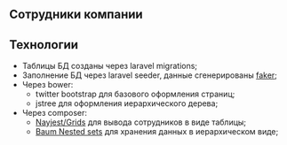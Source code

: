 ## Сотрудники компании

## Технологии
* Таблицы БД созданы через laravel migrations;
* Заполнение БД через laravel seeder, данные сгенерированы [faker](https://github.com/fzaninotto/Faker);
* Через bower:
	- twitter bootstrap для базового оформления страниц;
	- jstree для оформления иерархического дерева;
* Через composer:
	- [Nayjest/Grids](https://github.com/Nayjest/Grids) для вывода сотрудников в виде таблицы;
	- [Baum Nested sets](https://github.com/etrepat/baum) для хранения данных в иерархическом виде;